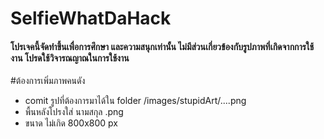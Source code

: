 # SelfieWhatDaHack

#### โปรเจคนี้จัดทำขึ้นเพื่อการศึกษา และความสนุกเท่านั้น ไม่มีส่วนเกี่ยวข้องกับรูปภาพที่เกิดจากการใช้งาน โปรดใช้วิจารณญาณในการใช้งาน

#ต้องการเพิ่มภาพคนดัง
- comit รูปที่ต้องการมาได้ใน folder /images/stupidArt/....png
- พื้นหลังโปรงใส่ นามสกุล .png
- ขนาด ไม่เกิด 800x800 px
